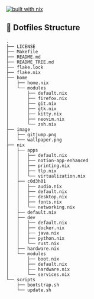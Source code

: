 [![built with nix](https://img.shields.io/static/v1?logo=nixos&logoColor=white&label=&message=Built%40with%40Nix&color=41439a)](https://builtwithnix.org)

## 📂 Dotfiles Structure
```
.
├── LICENSE
├── Makefile
├── README.md
├── README_TREE.md
├── flake.lock
├── flake.nix
├── home
│   ├── home.nix
│   └── modules
│       ├── default.nix
│       ├── firefox.nix
│       ├── git.nix
│       ├── gtk.nix
│       ├── kitty.nix
│       ├── neovim.nix
│       └── zsh.nix
├── image
│   ├── gitjump.png
│   └── wallpaper.png
├── nix
│   ├── apps
│   │   ├── default.nix
│   │   ├── notion-app-enhanced
│   │   ├── printing.nix
│   │   ├── tlp.nix
│   │   └── virtualization.nix
│   ├── c0d3h01
│   │   ├── audio.nix
│   │   ├── default.nix
│   │   ├── desktop.nix
│   │   ├── fonts.nix
│   │   └── networking.nix
│   ├── default.nix
│   ├── dev
│   │   ├── default.nix
│   │   ├── docker.nix
│   │   ├── java.nix
│   │   ├── python.nix
│   │   └── rust.nix
│   ├── hardware.nix
│   └── modules
│       ├── boot.nix
│       ├── default.nix
│       ├── hardware.nix
│       └── services.nix
└── scripts
    ├── bootstrap.sh
    └── update.sh
```
